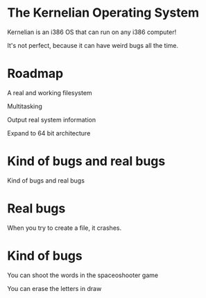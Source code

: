 # The Kernelian Operating System

Kernelian is an i386 OS that can run on any i386 computer!

It's not perfect, because it can have weird bugs all the time.

# Roadmap
A real and working filesystem


Multitasking

Output real system information

Expand to 64 bit architecture

# Kind of bugs and real bugs

Kind of bugs and real bugs

# Real bugs
When you try to create a file, it crashes.

# Kind of bugs
You can shoot the words in the spaceoshooter game

You can erase the letters in draw
